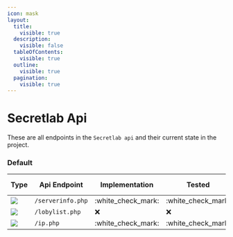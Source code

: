 ```yaml
---
icon: mask
layout:
  title:
    visible: true
  description:
    visible: false
  tableOfContents:
    visible: true
  outline:
    visible: true
  pagination:
    visible: true
---
```


# Secretlab Api

These are all endpoints in the `Secretlab api` and their current state in the project.

### Default

| Type                                                                                 | Api Endpoint      | Implementation       | Tested               | Implemented on Version |
| ------------------------------------------------------------------------------------ | ----------------- | -------------------- | -------------------- | ---------------------- |
| ![](https://github.com/user-attachments/assets/a6e32603-d14e-4349-8858-ec892db67c39) | `/serverinfo.php` | :white\_check\_mark: | :white\_check\_mark: | `0.3.0`                |
| ![](https://github.com/user-attachments/assets/a6e32603-d14e-4349-8858-ec892db67c39) | `/lobylist.php`   | :x:                  | :x:                  | `0.3.0`                |
| ![](https://github.com/user-attachments/assets/a6e32603-d14e-4349-8858-ec892db67c39) | `/ip.php`         | :white\_check\_mark: | :white\_check\_mark: | `0.3.0`                |
